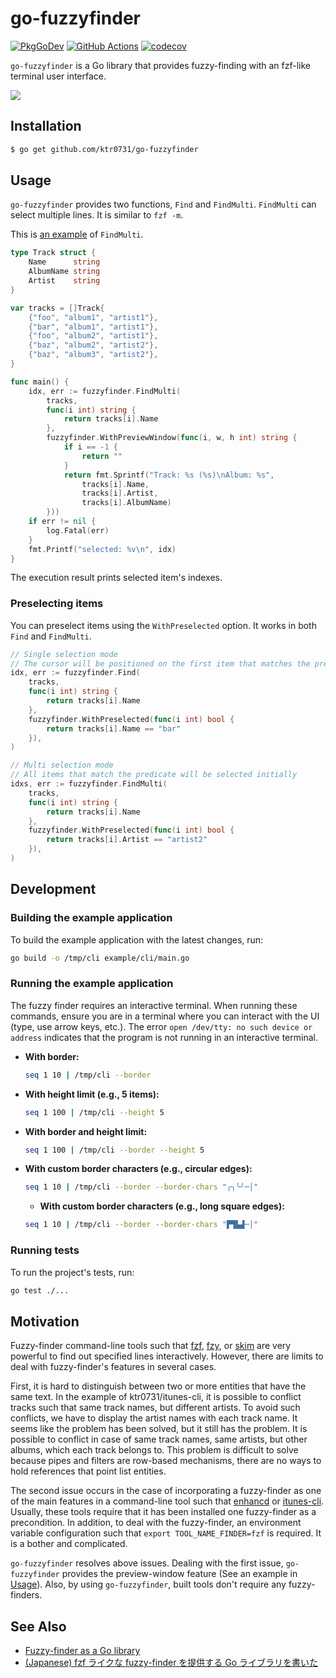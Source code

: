 # go-fuzzyfinder

[![PkgGoDev](https://pkg.go.dev/badge/github.com/ktr0731/go-fuzzyfinder)](https://pkg.go.dev/github.com/ktr0731/go-fuzzyfinder)
[![GitHub Actions](https://github.com/ktr0731/go-fuzzyfinder/workflows/main/badge.svg)](https://github.com/ktr0731/go-fuzzyfinder/actions)
[![codecov](https://codecov.io/gh/ktr0731/go-fuzzyfinder/branch/master/graph/badge.svg?token=RvpSTKDJGO)](https://codecov.io/gh/ktr0731/go-fuzzyfinder)

`go-fuzzyfinder` is a Go library that provides fuzzy-finding with an fzf-like terminal user interface.

![](https://user-images.githubusercontent.com/12953836/52424222-e1edc900-2b3c-11e9-8158-8e193844252a.png)

## Installation
``` bash
$ go get github.com/ktr0731/go-fuzzyfinder
```

## Usage
`go-fuzzyfinder` provides two functions, `Find` and `FindMulti`.
`FindMulti` can select multiple lines. It is similar to `fzf -m`.

This is [an example](//github.com/ktr0731/go-fuzzyfinder/blob/master/example/track/main.go) of `FindMulti`.

``` go
type Track struct {
    Name      string
    AlbumName string
    Artist    string
}

var tracks = []Track{
    {"foo", "album1", "artist1"},
    {"bar", "album1", "artist1"},
    {"foo", "album2", "artist1"},
    {"baz", "album2", "artist2"},
    {"baz", "album3", "artist2"},
}

func main() {
    idx, err := fuzzyfinder.FindMulti(
        tracks,
        func(i int) string {
            return tracks[i].Name
        },
        fuzzyfinder.WithPreviewWindow(func(i, w, h int) string {
            if i == -1 {
                return ""
            }
            return fmt.Sprintf("Track: %s (%s)\nAlbum: %s",
                tracks[i].Name,
                tracks[i].Artist,
                tracks[i].AlbumName)
        }))
    if err != nil {
        log.Fatal(err)
    }
    fmt.Printf("selected: %v\n", idx)
}
```

The execution result prints selected item's indexes.

### Preselecting items

You can preselect items using the `WithPreselected` option. It works in both `Find` and `FindMulti`.

``` go
// Single selection mode
// The cursor will be positioned on the first item that matches the predicate
idx, err := fuzzyfinder.Find(
    tracks,
    func(i int) string {
        return tracks[i].Name
    },
    fuzzyfinder.WithPreselected(func(i int) bool {
        return tracks[i].Name == "bar"
    }),
)

// Multi selection mode
// All items that match the predicate will be selected initially
idxs, err := fuzzyfinder.FindMulti(
    tracks,
    func(i int) string {
        return tracks[i].Name
    },
    fuzzyfinder.WithPreselected(func(i int) bool {
        return tracks[i].Artist == "artist2"
    }),
)
```

## Development

### Building the example application

To build the example application with the latest changes, run:

```bash
go build -o /tmp/cli example/cli/main.go
```

### Running the example application

The fuzzy finder requires an interactive terminal. When running these commands, ensure you are in a terminal where you can interact with the UI (type, use arrow keys, etc.). The error `open /dev/tty: no such device or address` indicates that the program is not running in an interactive terminal.

- **With border:**
  ```bash
  seq 1 10 | /tmp/cli --border
  ```
- **With height limit (e.g., 5 items):**
  ```bash
  seq 1 100 | /tmp/cli --height 5
  ```
- **With border and height limit:**
  ```bash
  seq 1 100 | /tmp/cli --border --height 5
  ```
- **With custom border characters (e.g., circular edges):**
  ```bash
  seq 1 10 | /tmp/cli --border --border-chars "╭╮╰╯─│"
  ```
  - **With custom border characters (e.g., long square edges):**
  ```bash
  seq 1 10 | /tmp/cli --border --border-chars "▛▜▙▟─│"
  ```

### Running tests

To run the project's tests, run:

```bash
go test ./...
```

## Motivation
Fuzzy-finder command-line tools such that
[fzf](https://github.com/junegunn/fzf), [fzy](https://github.com/jhawthorn/fzy), or [skim](https://github.com/lotabout/skim)
are very powerful to find out specified lines interactively.
However, there are limits to deal with fuzzy-finder's features in several cases.

First, it is hard to distinguish between two or more entities that have the same text.
In the example of ktr0731/itunes-cli, it is possible to conflict tracks such that same track names, but different artists.
To avoid such conflicts, we have to display the artist names with each track name.
It seems like the problem has been solved, but it still has the problem.
It is possible to conflict in case of same track names, same artists, but other albums, which each track belongs to.
This problem is difficult to solve because pipes and filters are row-based mechanisms, there are no ways to hold references that point list entities.

The second issue occurs in the case of incorporating a fuzzy-finder as one of the main features in a command-line tool such that [enhancd](https://github.com/b4b4r07/enhancd) or [itunes-cli](https://github.com/ktr0731/itunes-cli).
Usually, these tools require that it has been installed one fuzzy-finder as a precondition.
In addition, to deal with the fuzzy-finder, an environment variable configuration such that `export TOOL_NAME_FINDER=fzf` is required.
It is a bother and complicated.

`go-fuzzyfinder` resolves above issues.
Dealing with the first issue, `go-fuzzyfinder` provides the preview-window feature (See an example in [Usage](#usage)).
Also, by using `go-fuzzyfinder`, built tools don't require any fuzzy-finders.

## See Also
- [Fuzzy-finder as a Go library](https://medium.com/@ktr0731/fuzzy-finder-as-a-go-library-590b7458200f)
- [(Japanese) fzf ライクな fuzzy-finder を提供する Go ライブラリを書いた](https://syfm.hatenablog.com/entry/2019/02/09/120000)
